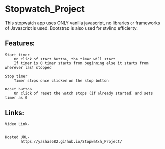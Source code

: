# Stopwatch_Project

This stopwatch app uses ONLY vanilla javascript, no libraries or frameworks of Javascript is used. Bootstrap is also used for styling efficienty.

## Features:
    Start timer
        On click of start button, the timer will start
        If timer is 0 timer starts from beginning else it starts from wherever last stopped

    Stop timer
        Timer stops once clicked on the stop button

    Reset button
        On click of reset the watch stops (if already started) and sets timer as 0

## Links:

    Video Link-
        

    Hosted URL-  
           https://yashas682.github.io/Stopwatch_Project/
